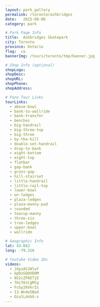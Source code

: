 ```yaml
---
layout: park_gallery
permalink: /toronto/ashbridges
date:   2015-08-08
category: park

# Park Page Info
title:  Ashbridges Skatepark
city: Toronto
province: Ontario
flag:  ca
bannerImg: /tours/toronto/tmp/banner.jpg

# Shop Info (optional)
shopLogo:
shopDesc:
shopURL:
shopPhone:
shopAddress:

# Pano Tour Links
tourLinks:
  - above-bowl
  - bank-to-wallride
  - bank-transfer
  - benches
  - big-handrail
  - big-three-top
  - big-three
  - by-the-hill
  - double-set-handrail
  - drop-to-bank
  - eight-bottom
  - eight-top
  - flatbar
  - gap-bank
  - grass-gap
  - hill-stairset
  - little-handrail
  - little-rail-top
  - lower-bowl
  - on-ledges
  - plaza-ledges
  - plaza-manny-pad
  - rounded
  - teacup-manny
  - three-six
  - tree-ledges
  - upper-bowl
  - wallride

# Geographic Info
lat: 43.662
long: -79.316

# Youtube Video IDs
videos:
  - JXpsASJWlwY
  - bpDzGQOXD9M
  - 852cZF6ETjE
  - fHiTOiCgMtg
  - FcGy26VkrZs
  - I3-Wn4o5Ba4
  - OiulLdnbG-s
---
```

